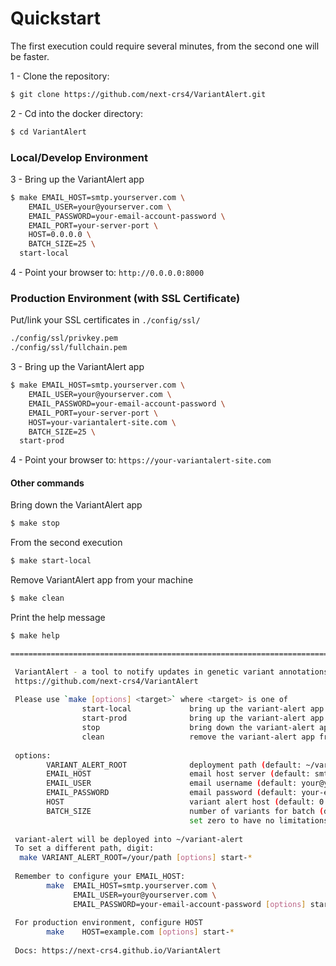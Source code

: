 # Quickstart
The first execution could require several minutes, from the second one will be faster.

1 - Clone the repository:  
```bash
$ git clone https://github.com/next-crs4/VariantAlert.git
```

2 - Cd into the docker directory:  
```bash
$ cd VariantAlert
```

### Local/Develop Environment
3 - Bring up the VariantAlert app
```bash
$ make EMAIL_HOST=smtp.yourserver.com \
    EMAIL_USER=your@yourserver.com \
    EMAIL_PASSWORD=your-email-account-password \
    EMAIL_PORT=your-server-port \
    HOST=0.0.0.0 \
    BATCH_SIZE=25 \
  start-local
```

4 - Point your browser to: 
`http://0.0.0.0:8000`
 
### Production Environment (with SSL Certificate)
Put/link your SSL certificates in `./config/ssl/`
```bash
./config/ssl/privkey.pem
./config/ssl/fullchain.pem
```   

3 - Bring up the VariantAlert app
```bash
$ make EMAIL_HOST=smtp.yourserver.com \
    EMAIL_USER=your@yourserver.com \
    EMAIL_PASSWORD=your-email-account-password \
    EMAIL_PORT=your-server-port \
    HOST=your-variantalert-site.com \
    BATCH_SIZE=25 \
  start-prod
```

4 - Point your browser to: 
`https://your-variantalert-site.com`
 
#### Other commands
 
Bring down the VariantAlert app
```bash
$ make stop
```

From the second execution
```bash
$ make start-local
```

Remove VariantAlert app from your machine
```bash
$ make clean
```

Print the help message
```bash
$ make help

===================================================================================================

 VariantAlert - a tool to notify updates in genetic variant annotations
 https://github.com/next-crs4/VariantAlert
 
 Please use `make [options] <target>` where <target> is one of
                start-local             bring up the variant-alert app in your local/develop environment (0.0.0.0)
                start-prod              bring up the variant-alert app in production environment (with ssl)
                stop                    bring down the variant-alert app
                clean                   remove the variant-alert app from your computer
 
 options:
        VARIANT_ALERT_ROOT              deployment path (default: ~/variant-alert)
        EMAIL_HOST                      email host server (default: smtp.yourserver.com)
        EMAIL_USER                      email username (default: your@yourserver.com)
        EMAIL_PASSWORD                  email password (default: your-email-account-password)
        HOST                            variant alert host (default: 0.0.0.0)
        BATCH_SIZE                      number of variants for batch (default: 25)
                                        set zero to have no limitations
 
 variant-alert will be deployed into ~/variant-alert
 To set a different path, digit: 
  make VARIANT_ALERT_ROOT=/your/path [options] start-*
  
 Remember to configure your EMAIL_HOST: 
        make  EMAIL_HOST=smtp.yourserver.com \
              EMAIL_USER=your@yourserver.com \
              EMAIL_PASSWORD=your-email-account-password [options] start-*
  
 For production environment, configure HOST
        make    HOST=example.com [options] start-*
 
 Docs: https://next-crs4.github.io/VariantAlert
 


```
